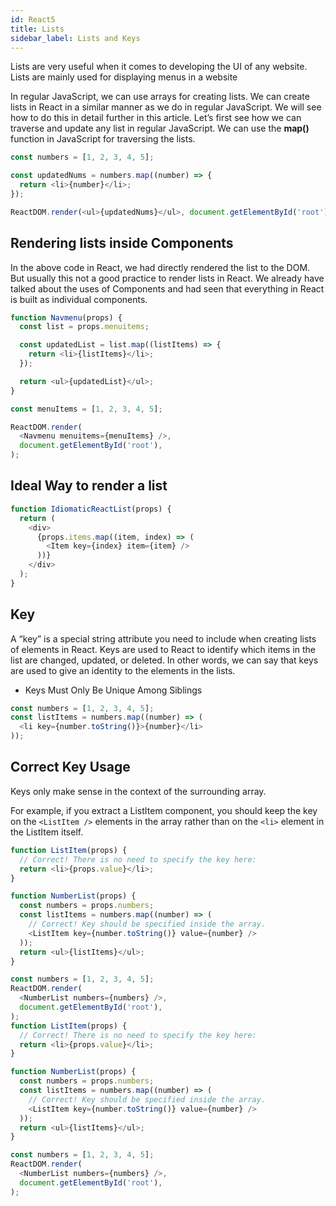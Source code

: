 ```yaml
---
id: React5
title: Lists
sidebar_label: Lists and Keys
---
```


Lists are very useful when it comes to developing the UI of any website. Lists are mainly used for displaying menus in a website

In regular JavaScript, we can use arrays for creating lists. We can create lists in React in a similar manner as we do in regular JavaScript. We will see how to do this in detail further in this article. Let’s first see how we can traverse and update any list in regular JavaScript. We can use the **map()** function in JavaScript for traversing the lists.

```js title="List"cl,ear
const numbers = [1, 2, 3, 4, 5];

const updatedNums = numbers.map((number) => {
  return <li>{number}</li>;
});

ReactDOM.render(<ul>{updatedNums}</ul>, document.getElementById('root'));
```

## Rendering lists inside Components

In the above code in React, we had directly rendered the list to the DOM. But usually this not a good practice to render lists in React. We already have talked about the uses of Components and had seen that everything in React is built as individual components.

```js title="List Inside Component"
function Navmenu(props) {
  const list = props.menuitems;

  const updatedList = list.map((listItems) => {
    return <li>{listItems}</li>;
  });

  return <ul>{updatedList}</ul>;
}

const menuItems = [1, 2, 3, 4, 5];

ReactDOM.render(
  <Navmenu menuitems={menuItems} />,
  document.getElementById('root'),
);
```

## Ideal Way to render a list

```js title="The Ideal Way to Render a List"
function IdiomaticReactList(props) {
  return (
    <div>
      {props.items.map((item, index) => (
        <Item key={index} item={item} />
      ))}
    </div>
  );
}
```

## Key

A “key” is a special string attribute you need to include when creating lists of elements in React. Keys are used to React to identify which items in the list are changed, updated, or deleted. In other words, we can say that keys are used to give an identity to the elements in the lists.

- Keys Must Only Be Unique Among Siblings

```js
const numbers = [1, 2, 3, 4, 5];
const listItems = numbers.map((number) => (
  <li key={number.toString()}>{number}</li>
));
```

## Correct Key Usage

Keys only make sense in the context of the surrounding array.

For example, if you extract a ListItem component, you should keep the key on the `<ListItem />` elements in the array rather than on the `<li>` element in the ListItem itself.

```js
function ListItem(props) {
  // Correct! There is no need to specify the key here:
  return <li>{props.value}</li>;
}

function NumberList(props) {
  const numbers = props.numbers;
  const listItems = numbers.map((number) => (
    // Correct! Key should be specified inside the array.
    <ListItem key={number.toString()} value={number} />
  ));
  return <ul>{listItems}</ul>;
}

const numbers = [1, 2, 3, 4, 5];
ReactDOM.render(
  <NumberList numbers={numbers} />,
  document.getElementById('root'),
);
function ListItem(props) {
  // Correct! There is no need to specify the key here:
  return <li>{props.value}</li>;
}

function NumberList(props) {
  const numbers = props.numbers;
  const listItems = numbers.map((number) => (
    // Correct! Key should be specified inside the array.
    <ListItem key={number.toString()} value={number} />
  ));
  return <ul>{listItems}</ul>;
}

const numbers = [1, 2, 3, 4, 5];
ReactDOM.render(
  <NumberList numbers={numbers} />,
  document.getElementById('root'),
);
```
